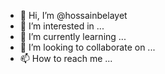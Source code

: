 - 👋 Hi, I’m @hossainbelayet
- 👀 I’m interested in ...
- 🌱 I’m currently learning ...
- 💞️ I’m looking to collaborate on ...
- 📫 How to reach me ...

<!---
hossainbelayet/hossainbelayet is a ✨ special ✨ repository because its `README.md` (this file) appears on your GitHub profile.
You can click the Preview link to take a look at your changes.
--->
